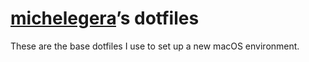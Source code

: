 # [michelegera][github profile]’s dotfiles

These are the base dotfiles I use to set up a new macOS environment.

<!-- Link labels -->

[github profile]: https://github.com/michelegera
